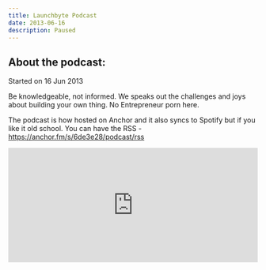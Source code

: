 ```yaml
---
title: Launchbyte Podcast
date: 2013-06-16
description: Paused
---
```


## About the podcast:
Started on 16 Jun 2013

Be knowledgeable, not informed. We speaks out the challenges and joys about building your own thing. No Entrepreneur porn here.

The podcast is how hosted on Anchor and it also syncs to Spotify but if you like it old school. You can have the RSS - https://anchor.fm/s/6de3e28/podcast/rss

<iframe src="https://open.spotify.com/embed-podcast/show/5GC9w80BbVGt65Lu04xOjK" width="100%" height="232" frameborder="0" allowtransparency="true" allow="encrypted-media"></iframe>